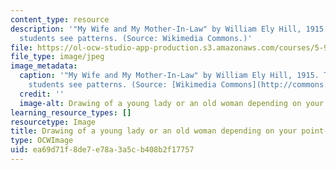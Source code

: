 ```yaml
---
content_type: resource
description: '"My Wife and My Mother-In-Law" by William Ely Hill, 1915. Teachers help
  students see patterns. (Source: Wikimedia Commons.)'
file: https://ol-ocw-studio-app-production.s3.amazonaws.com/courses/5-95j-teaching-college-level-science-and-engineering-spring-2009/ea69d71f8de7e78a3a5cb408b2f17757_5-95js09-th.jpg
file_type: image/jpeg
image_metadata:
  caption: '"My Wife and My Mother-In-Law" by William Ely Hill, 1915. Teachers help
    students see patterns. (Source: [Wikimedia Commons](http://commons.wikimedia.org/wiki/File:Youngoldwoman.jpg).)'
  credit: ''
  image-alt: Drawing of a young lady or an old woman depending on your point-of-view.
learning_resource_types: []
resourcetype: Image
title: Drawing of a young lady or an old woman depending on your point-of-view
type: OCWImage
uid: ea69d71f-8de7-e78a-3a5c-b408b2f17757
---
```

